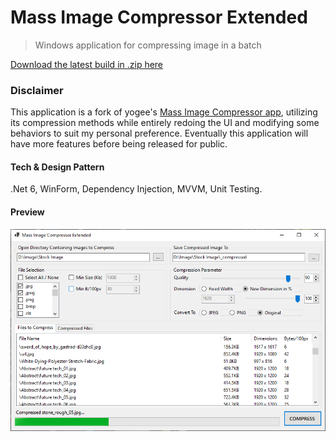 # Mass Image Compressor Extended

> Windows application for compressing image in a batch

<a href="https://drive.google.com/file/d/11HZJprPqRCFA5dQVWn8SlmFBB3hEbtK5/view?usp=sharing">Download the latest build in .zip here</a>

### Disclaimer
This  application is a fork of yogee's <a href="https://sourceforge.net/projects/icompress/">Mass Image Compressor app</a>, utilizing its compression methods while entirely redoing the UI and modifying some behaviors to suit my personal preference. Eventually this application will have more features before being released for public.

#### Tech & Design Pattern
.Net 6, WinForm, Dependency Injection, MVVM, Unit Testing.

#### Preview

![](_Extras/CaptureV1.2.PNG)
